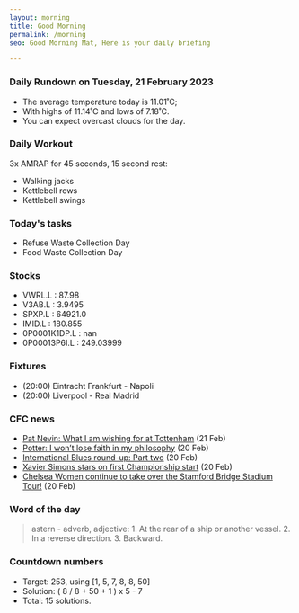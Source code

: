 ```yaml
---
layout: morning
title: Good Morning
permalink: /morning
seo: Good Morning Mat, Here is your daily briefing

---
```


<!-- weather_marker starts -->
### Daily Rundown on Tuesday, 21 February 2023

- The average temperature today is 11.01˚C;
- With highs of 11.14˚C and lows of 7.18˚C.
- You can expect overcast clouds for the day.

<!-- weather_marker ends -->

### Daily Workout
<!-- workout_marker starts -->
3x AMRAP for 45 seconds, 15 second rest:

- Walking jacks
- Kettlebell rows
- Kettlebell swings

<!-- workout_marker ends -->

### Today's tasks
<!-- task_marker starts -->
- Refuse Waste Collection Day
- Food Waste Collection Day

<!-- task_marker ends -->

### Stocks

<!-- stocks_marker starts -->

- VWRL.L : 87.98
- V3AB.L : 3.9495
- SPXP.L : 64921.0
- IMID.L : 180.855
- 0P0001K1DP.L : nan
- 0P00013P6I.L : 249.03999

<!-- stocks_marker ends -->

### Fixtures

<!-- sports_marker starts -->

<ul>
<li>(20:00) Eintracht Frankfurt - Napoli</li>
<li>(20:00) Liverpool - Real Madrid</li>
</ul>

<!-- sports_marker ends -->

### CFC news

<!-- cfc_marker starts -->
- [Pat Nevin: What I am wishing for at Tottenham](https://chelseafc.com/en/news/article/pat-nevin-what-i-am-wishing-for-at-tottenham) (21 Feb)
- [Potter: I won’t lose faith in my philosophy](https://chelseafc.com/en/news/article/potter-i-wont-lose-faith-in-my-philosophy) (20 Feb)
- [International Blues round-up: Part two](https://chelseafc.com/en/news/article/international-blues-round-up-part-two) (20 Feb)
- [Xavier Simons stars on first Championship start](https://chelseafc.com/en/news/article/xavier-simons-stars-on-first-championship-start) (20 Feb)
- [Chelsea Women continue to take over the Stamford Bridge Stadium Tour!](https://chelseafc.com/en/news/article/chelsea-women-take-over-the-stamford-bridge-stadium-tour) (20 Feb)

<!-- cfc_marker ends -->

### Word of the day
<!-- word_marker starts -->

 > astern - adverb, adjective: 1. At the rear of a ship or another vessel. 2. In a reverse direction. 3. Backward.

<!-- word_marker ends -->

### Countdown numbers
<!-- game_marker starts -->

- Target: 253, using [1, 5, 7, 8, 8, 50]
- Solution: ( 8 / 8 + 50 + 1 ) x 5 - 7
- Total: 15 solutions.

<!-- game_marker ends -->
